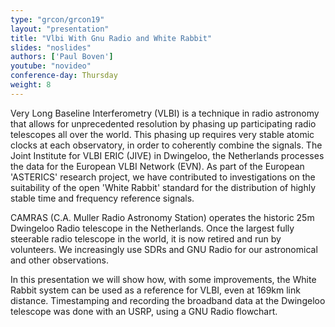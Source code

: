 ```yaml
---
type: "grcon/grcon19"
layout: "presentation"
title: "Vlbi With Gnu Radio and White Rabbit"
slides: "noslides"
authors: ['Paul Boven']
youtube: "novideo"
conference-day: Thursday
weight: 8
---
```

Very Long Baseline Interferometry (VLBI) is a technique in radio astronomy that allows for unprecedented resolution by phasing up participating radio telescopes all over the world. This phasing up requires very stable atomic clocks at each observatory, in order to coherently combine the signals. The Joint Institute for VLBI ERIC (JIVE) in Dwingeloo, the Netherlands processes the data for the European VLBI Network (EVN). As part of the European 'ASTERICS' research project, we have contributed to investigations on the suitability of the open 'White Rabbit' standard for the distribution of highly stable time and frequency reference signals.

CAMRAS (C.A. Muller Radio Astronomy Station) operates the historic 25m Dwingeloo Radio telescope in the Netherlands. Once the largest fully steerable radio telescope in the world, it is now retired and run by volunteers. We increasingly use SDRs and GNU Radio for our astronomical and other observations.

In this presentation we will show how, with some improvements, the White Rabbit system can be used as a reference for VLBI, even at 169km link distance. Timestamping and recording the broadband data at the Dwingeloo telescope was done with an USRP, using a GNU Radio flowchart.